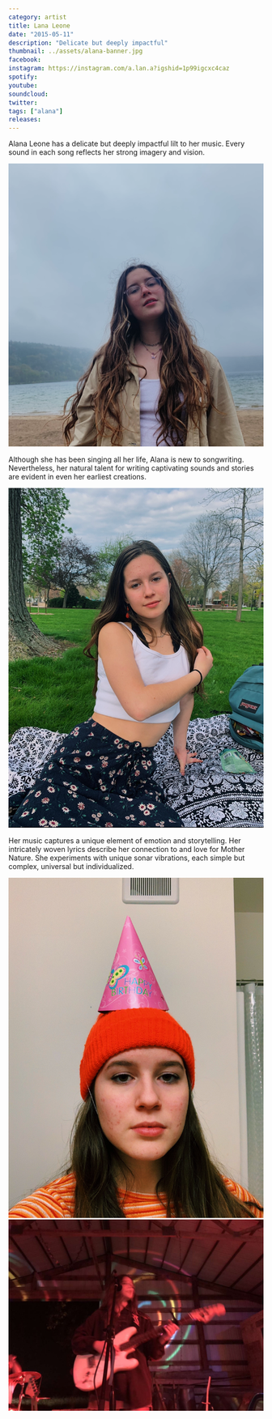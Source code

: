 ```yaml
---
category: artist
title: Lana Leone
date: "2015-05-11"
description: "Delicate but deeply impactful"
thumbnail: ../assets/alana-banner.jpg
facebook:
instagram: https://instagram.com/a.lan.a?igshid=1p99igcxc4caz
spotify:
youtube:
soundcloud:
twitter:
tags: ["alana"]
releases:
---
```


Alana Leone has a delicate but deeply impactful lilt to her music. Every sound in each song reflects her strong imagery and vision.

![Alana](../assets/alana.png)

Although she has been singing all her life, Alana is new to songwriting. Nevertheless, her natural talent for writing captivating sounds and stories are evident in even her earliest creations.

![Alana](../assets/alana-4.png)

Her music captures a unique element of emotion and storytelling. Her intricately woven lyrics describe her connection to and love for Mother Nature. She experiments with unique sonar vibrations, each simple but complex, universal but individualized.

![Alana](../assets/alana-3.jpg)
![Alana](../assets/alana-2.jpg)
